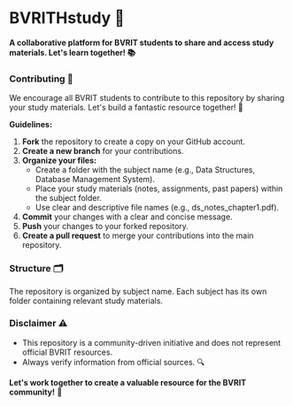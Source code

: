 # BVRITHstudy 🚀

**A collaborative platform for BVRIT students to share and access study materials. Let's learn together! 📚**

### Contributing 🤝
We encourage all BVRIT students to contribute to this repository by sharing your study materials. 
Let's build a fantastic resource together! 🎉

**Guidelines:**

1. **Fork** the repository to create a copy on your GitHub account. 
2. **Create a new branch** for your contributions. 
3. **Organize your files:**
   * Create a folder with the subject name (e.g., Data Structures, Database Management System). 
   * Place your study materials (notes, assignments, past papers) within the subject folder. 
   * Use clear and descriptive file names (e.g., ds_notes_chapter1.pdf). 
4. **Commit** your changes with a clear and concise message. 
5. **Push** your changes to your forked repository. 
6. **Create a pull request** to merge your contributions into the main repository. 

### Structure 🗂️
The repository is organized by subject name. Each subject has its own folder containing relevant study materials. 

### Disclaimer ⚠️
* This repository is a community-driven initiative and does not represent official BVRIT resources.
* Always verify information from official sources. 🔍

**Let's work together to create a valuable resource for the BVRIT community!** 💪
